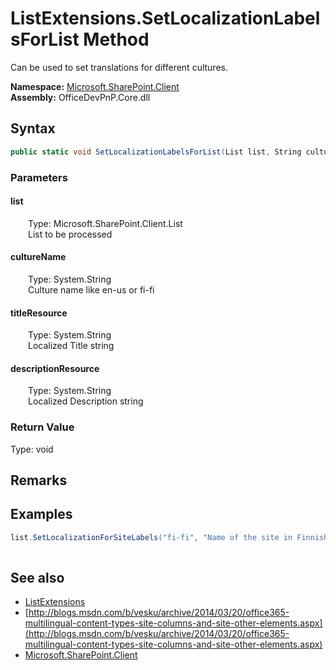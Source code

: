 # ListExtensions.SetLocalizationLabelsForList Method  
 Can be used to set translations for different cultures.   

**Namespace:** [Microsoft.SharePoint.Client](Microsoft.SharePoint.Client.md)  
**Assembly:** OfficeDevPnP.Core.dll  
## Syntax
```C#
public static void SetLocalizationLabelsForList(List list, String cultureName, String titleResource, String descriptionResource)
```
### Parameters
#### list  
&emsp;&emsp;Type: Microsoft.SharePoint.Client.List  
&emsp;&emsp;List to be processed   

  

#### cultureName  
&emsp;&emsp;Type: System.String  
&emsp;&emsp;Culture name like en-us or fi-fi  

  

#### titleResource  
&emsp;&emsp;Type: System.String  
&emsp;&emsp;Localized Title string  

  

#### descriptionResource  
&emsp;&emsp;Type: System.String  
&emsp;&emsp;Localized Description string  

  

### Return Value
Type: void  

## Remarks
  
## Examples
```C#
list.SetLocalizationForSiteLabels("fi-fi", "Name of the site in Finnish", "Description in Finnish");
            
```

## See also
- [ListExtensions](Microsoft.SharePoint.Client.ListExtensions.md) 
- [http://blogs.msdn.com/b/vesku/archive/2014/03/20/office365-multilingual-content-types-site-columns-and-site-other-elements.aspx](http://blogs.msdn.com/b/vesku/archive/2014/03/20/office365-multilingual-content-types-site-columns-and-site-other-elements.aspx)
- [Microsoft.SharePoint.Client](Microsoft.SharePoint.Client.md) 
